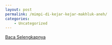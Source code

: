 ```yaml
---
layout: post
permalink: /mimpi-di-kejar-kejar-makhluk-aneh/
categories:
    - Uncategorized
---
```


[Baca Selengkapnya](/03)